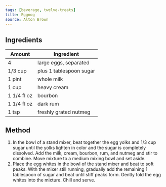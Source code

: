 ```yaml
---
tags: [beverage, twelve-treats]
title: Eggnog
source: Alton Brown
---
```

## Ingredients
Amount | Ingredient
---|---
4 | large eggs, separated
1/3 cup | plus 1 tablespoon sugar
1 pint | whole milk
1 cup | heavy cream
1 1/4 fl oz | bourbon
1 1/4 fl oz | dark rum
1 tsp | freshly grated nutmeg

## Method
1. In the bowl of a stand mixer, beat together the egg yolks and 1/3 cup sugar until the yolks lighten in color and the sugar is completely dissolved. Add the milk, cream, bourbon, rum, and nutmeg and stir to combine. Move mixture to a medium mixing bowl and set aside.
2. Place the egg whites in the bowl of the stand mixer and beat to soft peaks. With the mixer still running, gradually add the remaining 1 tablespoon of sugar and beat until stiff peaks form. Gently fold the egg whites into the mixture. Chill and serve.